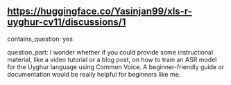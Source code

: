 ## https://huggingface.co/Yasinjan99/xls-r-uyghur-cv11/discussions/1

contains_question: yes

question_part: I wonder whether if you could provide some instructional material, like a video tutorial or a blog post, on how to train an ASR model for the Uyghur language using Common Voice. A beginner-friendly guide or documentation would be really helpful for beginners like me.